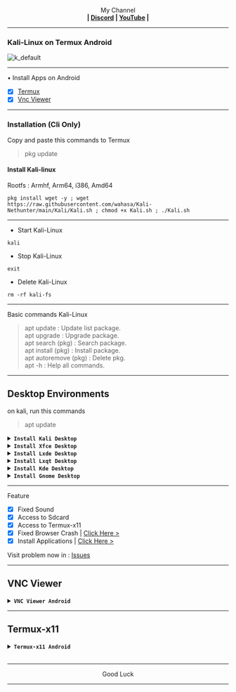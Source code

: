 
<p align="center">My Channel</br><b>
| <a href="https://discord.gg/GCehyym">Discord</a> | <a href="https://youtube.com/channel/UC3sLb7eZCu72iv3G1yUhUHQ">YouTube</a> |</b></p>

---
### Kali-Linux on Termux Android
![k_default](https://github.com/wahasa/Kali-Nethunter/assets/69626847/dac14e1b-471d-4365-93b3-f1a78e180f38)

---
• Install Apps on Android
- [x] [Termux](https://apkcombo.com/id/termux/com.termux)
- [x] [Vnc Viewer](https://play.google.com/store/apps/details?id=com.realvnc.viewer.android)

---
### Installation (Cli Only)</br>
Copy and paste this commands to Termux
> pkg update

#### Install Kali-linux
Rootfs : Armhf, Arm64, i386, Amd64
```
pkg install wget -y ; wget https://raw.githubusercontent.com/wahasa/Kali-Nethunter/main/Kali/Kali.sh ; chmod +x Kali.sh ; ./Kali.sh
```

---
* Start Kali-Linux
```
kali
```

* Stop Kali-Linux
```
exit
```

* Delete Kali-Linux
```
rm -rf kali-fs
```

---
Basic commands Kali-Linux
> apt update : Update list package.</br>
> apt upgrade : Upgrade package.</br>
> apt search (pkg) : Search package.</br>
> apt install (pkg) : Install package.</br>
> apt autoremove (pkg) : Delete pkg.</br>
> apt -h : Help all commands.

---
## Desktop Environments
on kali, run this commands

> apt update

<details><summary><b><code>Install Kali Desktop </code></b></summary>

![Screenshot_2024-02-26-06-23-17-803_com realvnc viewer android](https://github.com/wahasa/Kali-Nethunter/assets/69626847/4ffeec7d-cdbe-432e-ab5d-4becc5da15d6)
```
sudo apt install wget -y ; wget https://raw.githubusercontent.com/wahasa/Kali-Nethunter/main/Desktop/de-kali.sh ; chmod +x de-kali.sh ; ./de-kali.sh
```
</details>

<details><summary><b><code>Install Xfce Desktop</code></b></summary>

![Screenshot_2024-02-10-14-48-32-689_com realvnc viewer android](https://github.com/wahasa/Kali-Nethunter/assets/69626847/5199d723-7a06-4324-8c6f-09d3f21ba463)
```
apt install wget -y ; wget https://raw.githubusercontent.com/wahasa/Kali-Nethunter/main/Desktop/de-xfce.sh ; chmod +x de-xfce.sh ; ./de-xfce.sh
```
</details>

<details><summary><b><code>Install Lxde Desktop</code></b></summary>

```
apt install wget -y ; wget https://raw.githubusercontent.com/wahasa/Kali-Nethunter/main/Desktop/de-lxde.sh ; chmod +x de-lxde.sh ; ./de-lxde.sh
```
</details>

<details><summary><b><code>Install Lxqt Desktop</code></b></summary>

```
apt install wget -y ; wget https://raw.githubusercontent.com/wahasa/Kali-Nethunter/main/Desktop/de-lxqt.sh ; chmod +x de-lxqt.sh ; ./de-lxqt.sh
```
</details>

<details><summary><b><code>Install Kde Desktop</code></b></summary>

```
apt install wget -y ; wget https://raw.githubusercontent.com/wahasa/Kali-Nethunter/main/Desktop/de-kde.sh ; chmod +x de-kde.sh ; ./de-kde.sh
```
</details>

<details></br><summary><b><code>Install Gnome Desktop</code></b></summary>

[> Click Here <](https://github.com/wahasa/Kali-Nethunter/blob/main/Kali/gnome.md)
</details>

---
Feature
- [x] Fixed Sound
- [x] Access to Sdcard
- [x] Access to Termux-x11
- [x] Fixed Browser Crash  | [Click Here >](https://github.com/wahasa/Kali-Nethunter/tree/main/Note/Firefoxfix.md)
- [x] Install Applications | [Click Here >](https://github.com/wahasa/Kali-Nethunter/tree/main/Apps)

Visit problem now in : 
[Issues](https://github.com/wahasa/nethunter/issues)

---
## VNC Viewer
<details></br><summary><b><code>VNC Viewer Android</code></b></summary>

* Start VNC Server

on Kali, run this command to start
```
vnc-start
```

* Open Vnc Viewer

Add (+) VNC Client to connect, fill with :

Address
```
localhost:1 
```

Name
```
Kali Desktop
```

To disconnect VNC Client, click (X) on the right.

* Stop VNC Server

on kali, run this command to stop
```
vnc-stop
```
</details>

---
## Termux-x11
<details></br><summary><b><code>Termux-x11 Android</code></b></summary>

[> Click Here <](https://github.com/wahasa/Kali-Nethunter/blob/main/Kali/termux-x11.md)
</details>
</br>

---
<p align="center">Good Luck</p>

---
